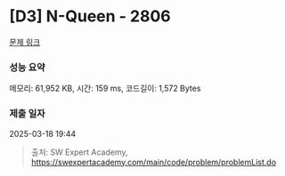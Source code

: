 # [D3] N-Queen - 2806 

[문제 링크](https://swexpertacademy.com/main/code/problem/problemDetail.do?contestProbId=AV7GKs06AU0DFAXB) 

### 성능 요약

메모리: 61,952 KB, 시간: 159 ms, 코드길이: 1,572 Bytes

### 제출 일자

2025-03-18 19:44



> 출처: SW Expert Academy, https://swexpertacademy.com/main/code/problem/problemList.do